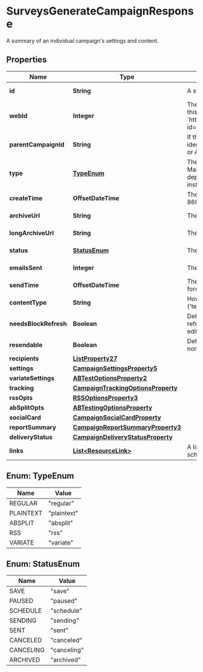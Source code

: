 

# SurveysGenerateCampaignResponse

A summary of an individual campaign's settings and content.

## Properties

| Name | Type | Description | Notes |
|------------ | ------------- | ------------- | -------------|
|**id** | **String** | A string that uniquely identifies this campaign. |  [optional] [readonly] |
|**webId** | **Integer** | The ID used in the Mailchimp web application. View this campaign in your Mailchimp account at &#x60;https://{dc}.admin.mailchimp.com/campaigns/show/?id&#x3D;{web_id}&#x60;. |  [optional] [readonly] |
|**parentCampaignId** | **String** | If this campaign is the child of another campaign, this identifies the parent campaign. For Example, for RSS or Automation children. |  [optional] [readonly] |
|**type** | [**TypeEnum**](#TypeEnum) | There are four types of [campaigns](https://mailchimp.com/help/getting-started-with-campaigns/) you can create in Mailchimp. A/B Split campaigns have been deprecated and variate campaigns should be used instead. |  |
|**createTime** | **OffsetDateTime** | The date and time the campaign was created in ISO 8601 format. |  [optional] [readonly] |
|**archiveUrl** | **String** | The link to the campaign&#39;s archive version. |  [optional] [readonly] |
|**longArchiveUrl** | **String** | The original link to the campaign&#39;s archive version. |  [optional] [readonly] |
|**status** | [**StatusEnum**](#StatusEnum) | The current status of the campaign. |  [optional] [readonly] |
|**emailsSent** | **Integer** | The total number of emails sent for this campaign. |  [optional] [readonly] |
|**sendTime** | **OffsetDateTime** | The date and time a campaign was sent in ISO 8601 format. |  [optional] [readonly] |
|**contentType** | **String** | How the campaign&#39;s content is put together (&#39;template&#39;, &#39;drag_and_drop&#39;, &#39;html&#39;, &#39;url&#39;). |  [optional] [readonly] |
|**needsBlockRefresh** | **Boolean** | Determines if the campaign needs its blocks refreshed by opening the web-based campaign editor. Deprecated and will always return false. |  [optional] [readonly] |
|**resendable** | **Boolean** | Determines if the campaign qualifies to be resent to non-openers. |  [optional] [readonly] |
|**recipients** | [**ListProperty27**](ListProperty27.md) |  |  [optional] |
|**settings** | [**CampaignSettingsProperty5**](CampaignSettingsProperty5.md) |  |  [optional] |
|**variateSettings** | [**ABTestOptionsProperty2**](ABTestOptionsProperty2.md) |  |  [optional] |
|**tracking** | [**CampaignTrackingOptionsProperty**](CampaignTrackingOptionsProperty.md) |  |  [optional] |
|**rssOpts** | [**RSSOptionsProperty3**](RSSOptionsProperty3.md) |  |  [optional] |
|**abSplitOpts** | [**ABTestingOptionsProperty**](ABTestingOptionsProperty.md) |  |  [optional] |
|**socialCard** | [**CampaignSocialCardProperty**](CampaignSocialCardProperty.md) |  |  [optional] |
|**reportSummary** | [**CampaignReportSummaryProperty3**](CampaignReportSummaryProperty3.md) |  |  [optional] |
|**deliveryStatus** | [**CampaignDeliveryStatusProperty**](CampaignDeliveryStatusProperty.md) |  |  [optional] |
|**links** | [**List&lt;ResourceLink&gt;**](ResourceLink.md) | A list of link types and descriptions for the API schema documents. |  [optional] [readonly] |



## Enum: TypeEnum

| Name | Value |
|---- | -----|
| REGULAR | &quot;regular&quot; |
| PLAINTEXT | &quot;plaintext&quot; |
| ABSPLIT | &quot;absplit&quot; |
| RSS | &quot;rss&quot; |
| VARIATE | &quot;variate&quot; |



## Enum: StatusEnum

| Name | Value |
|---- | -----|
| SAVE | &quot;save&quot; |
| PAUSED | &quot;paused&quot; |
| SCHEDULE | &quot;schedule&quot; |
| SENDING | &quot;sending&quot; |
| SENT | &quot;sent&quot; |
| CANCELED | &quot;canceled&quot; |
| CANCELING | &quot;canceling&quot; |
| ARCHIVED | &quot;archived&quot; |



